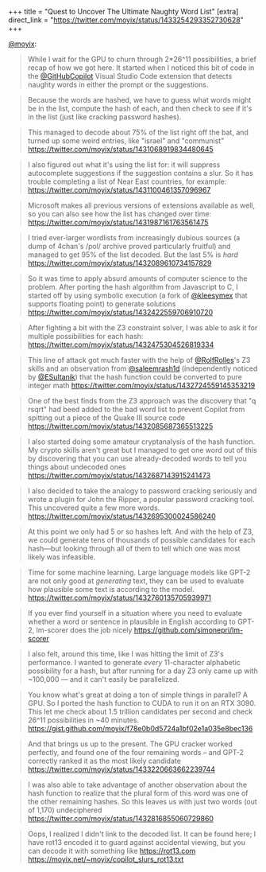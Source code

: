 +++
title = "Quest to Uncover The Ultimate Naughty Word List"
[extra]
direct_link = "https://twitter.com/moyix/status/1433254293352730628"
+++

[@moyix](https://twitter.com/moyix):

> While I wait for the GPU to churn through 2*26^11 possibilities, a brief recap of how we got here. It started when I noticed this bit of code in the [@GitHubCopilot](https://twitter.com/githubcopilot) Visual Studio Code extension that detects naughty words in either the prompt or the suggestions.

> Because the words are hashed, we have to guess what words might be in the list, compute the hash of each, and then check to see if it's in the list (just like cracking password hashes).

> This managed to decode about 75% of the list right off the bat, and turned up some weird entries, like "israel" and "communist" <https://twitter.com/moyix/status/1431068919834480645>

> I also figured out what it's using the list for: it will suppress autocomplete suggestions if the suggestion contains a slur. So it has trouble completing a list of Near East countries, for example: <https://twitter.com/moyix/status/1431100461357096967>

> Microsoft makes all previous versions of extensions available as well, so you can also see how the list has changed over time: <https://twitter.com/moyix/status/1431987161763561475>

> I tried ever-larger wordlists from increasingly dubious sources (a dump of 4chan's /pol/ archive proved particularly fruitful) and managed to get 95% of the list decoded. But the last 5% is *hard* <https://twitter.com/moyix/status/1432089610734157829>

> So it was time to apply absurd amounts of computer science to the problem. After porting the hash algorithm from Javascript to C, I started off by using symbolic execution (a fork of [@kleesymex](https://twitter.com/kleesymex) that supports floating point) to generate solutions <https://twitter.com/moyix/status/1432422559706910720>

> After fighting a bit with the Z3 constraint solver, I was able to ask it for multiple possibilities for each hash: <https://twitter.com/moyix/status/1432475304526819334>

> This line of attack got much faster with the help of [@RolfRolles](https://twitter.com/rolfrolles)'s Z3 skills and an observation from [@saleemrash1d](https://twitter.com/saleemrash1d) (independently noticed by [@ESultanik](https://twitter.com/esultanik)) that the hash function could be converted to pure integer math <https://twitter.com/moyix/status/1432724559145353219>

> One of the best finds from the Z3 approach was the discovery that "q rsqrt" had beed added to the bad word list to prevent Copilot from spitting out a piece of the Quake III source code <https://twitter.com/moyix/status/1432085687365513225>

> I also started doing some amateur cryptanalysis of the hash function. My crypto skills aren't great but I managed to get one word out of this by discovering that you can use already-decoded words to tell you things about undecoded ones <https://twitter.com/moyix/status/1432687143915241473>

> I also decided to take the analogy to password cracking seriously and wrote a plugin for John the Ripper, a popular password cracking tool. This uncovered quite a few more words. <https://twitter.com/moyix/status/1432695300024586240>

> At this point we only had 5 or so hashes left. And with the help of Z3, we could generate tens of thousands of possible candidates for each hash—but looking through all of them to tell which one was most likely was infeasible.

> Time for some machine learning. Large language models like GPT-2 are not only good at *generating* text, they can be used to evaluate how plausible some text is according to the model. <https://twitter.com/moyix/status/1432760135705939971>

> If you ever find yourself in a situation where you need to evaluate whether a word or sentence in plausible in English according to GPT-2, lm-scorer does the job nicely <https://github.com/simonepri/lm-scorer>

> I also felt, around this time, like I was hitting the limit of Z3's performance. I wanted to generate *every* 11-character alphabetic possibility for a hash, but after running for a day Z3 only came up with ~100,000 — and it can't easily be parallelized.

> You know what's great at doing a ton of simple things in parallel? A GPU. So I ported the hash function to CUDA to run it on an RTX 3090. This let me check about 1.5 trillion candidates per second and check 26^11 possibilities in ~40 minutes. <https://gist.github.com/moyix/f78e0b0d5724a1bf02e1a035e8bec136>

> And that brings us up to the present. The GPU cracker worked perfectly, and found one of the four remaining words – and GPT-2 correctly ranked it as the most likely candidate <https://twitter.com/moyix/status/1433220663662239744>

> I was also able to take advantage of another observation about the hash function to realize that the plural form of this word was one of the other remaining hashes. So this leaves us with just two words (out of 1,170) undeciphered <https://twitter.com/moyix/status/1432816855060729860>

> Oops, I realized I didn't link to the decoded list. It can be found here; I have rot13 encoded it to guard against accidental viewing, but you can decode it with something like <https://rot13.com> <https://moyix.net/~moyix/copilot_slurs_rot13.txt>
